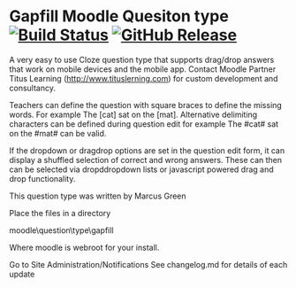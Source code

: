# Gapfill Moodle Quesiton type [![Build Status](https://travis-ci.org/marcusgreen/moodle-qtype_gapfill.svg?branch=master)](https://travis-ci.org/marcusgreen/moodle-qtype_gapfill) [![GitHub Release](https://img.shields.io/github/release/marcusgreen/moodle-qtype_gapfill.svg)](https://github.com/marcusgreen//moodle-qtype_gapfill/releases)

A very easy to use Cloze question type that supports drag/drop answers that work on mobile devices and the mobile app. Contact Moodle Partner Titus Learning (http://www.tituslerning.com) for custom development and consultancy.

Teachers can define the question with square braces to define the missing words. For example The [cat] sat on the [mat].
Alternative delimiting characters can be defined during question edit for example The #cat# sat on the #mat# can be valid.

If the dropdown or dragdrop options are set in the question edit form, it can display a shuffled selection  of correct and
wrong answers. These can then can be selected via dropddropdown lists or javascript powered drag and drop functionality.

This question type was written by Marcus Green


Place the files in a directory

moodle\question\type\gapfill

Where moodle is webroot for your install.

Go to Site Administration/Notifications
See changelog.md for details of each update
